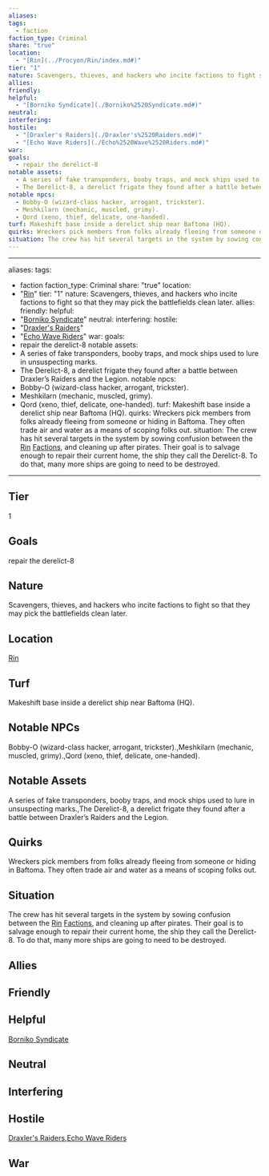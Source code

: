 ```yaml
---
aliases: 
tags:
  - faction
faction_type: Criminal
share: "true"
location:
  - "[Rin](../Procyon/Rin/index.md#)"
tier: "1"
nature: Scavengers, thieves, and hackers who incite factions to fight so that they may pick the battlefields clean later.
allies: 
friendly: 
helpful:
  - "[Borniko Syndicate](./Borniko%2520Syndicate.md#)"
neutral: 
interfering: 
hostile:
  - "[Draxler's Raiders](./Draxler's%2520Raiders.md#)"
  - "[Echo Wave Riders](./Echo%2520Wave%2520Riders.md#)"
war: 
goals:
  - repair the derelict-8
notable assets:
  - A series of fake transponders, booby traps, and mock ships used to lure in unsuspecting marks.
  - The Derelict-8, a derelict frigate they found after a battle between Draxler’s Raiders and the Legion.
notable npcs:
  - Bobby-O (wizard-class hacker, arrogant, trickster).
  - Meshkilarn (mechanic, muscled, grimy).
  - Qord (xeno, thief, delicate, one-handed).
turf: Makeshift base inside a derelict ship near Baftoma (HQ).
quirks: Wreckers pick members from folks already fleeing from someone or hiding in Baftoma. They often trade air and water as a means of scoping folks out.
situation: The crew has hit several targets in the system by sowing confusion between the [Rin](../Procyon/Rin/index.md#) [Factions](Factions/Factions.md), and cleaning up after pirates. Their goal is to salvage enough to repair their current home, the ship they call the Derelict-8. To do that, many more ships are going to need to be destroyed.
---
```

---
aliases: 
tags:
  - faction
faction_type: Criminal
share: "true"
location:
  - "[Rin](../Procyon/Rin/index.md#)"
tier: "1"
nature: Scavengers, thieves, and hackers who incite factions to fight so that they may pick the battlefields clean later.
allies: 
friendly: 
helpful: 
- "[Borniko Syndicate](./Borniko%2520Syndicate.md#)"
neutral: 
interfering:
hostile: 
- "[Draxler's Raiders](./Draxler's%2520Raiders.md#)"
- "[Echo Wave Riders](./Echo%2520Wave%2520Riders.md#)"
war:
goals: 
- repair the derelict-8
notable assets: 
- A series of fake transponders, booby traps, and mock ships used to lure in unsuspecting marks.
- The Derelict-8, a derelict frigate they found after a battle between Draxler’s Raiders and the Legion.
notable npcs:
- Bobby-O (wizard-class hacker, arrogant, trickster).
- Meshkilarn (mechanic, muscled, grimy).
- Qord (xeno, thief, delicate, one-handed).
turf: Makeshift base inside a derelict ship near Baftoma (HQ).
quirks: Wreckers pick members from folks already fleeing from someone or hiding in Baftoma. They often trade air and water as a means of scoping folks out.
situation: The crew has hit several targets in the system by sowing confusion between the [Rin](../Procyon/Rin/index.md#) [Factions](Factions/Factions.md), and cleaning up after pirates. Their goal is to salvage enough to repair their current home, the ship they call the Derelict-8. To do that, many more ships are going to need to be destroyed.
---
## Tier

1

## Goals

repair the derelict-8

## Nature

Scavengers, thieves, and hackers who incite factions to fight so that they may pick the battlefields clean later.

## Location

[Rin](../Procyon/Rin/index.md.md#.md#.md#.md#)

## Turf

Makeshift base inside a derelict ship near Baftoma (HQ).

## Notable NPCs

Bobby-O (wizard-class hacker, arrogant, trickster).,Meshkilarn (mechanic, muscled, grimy).,Qord (xeno, thief, delicate, one-handed).

## Notable Assets

A series of fake transponders, booby traps, and mock ships used to lure in unsuspecting marks.,The Derelict-8, a derelict frigate they found after a battle between Draxler’s Raiders and the Legion.

## Quirks

Wreckers pick members from folks already fleeing from someone or hiding in Baftoma. They often trade air and water as a means of scoping folks out.

## Situation

The crew has hit several targets in the system by sowing confusion between the [Rin](Procyon/Rin/Rin.md) [Factions](Factions/Factions.md), and cleaning up after pirates. Their goal is to salvage enough to repair their current home, the ship they call the Derelict-8. To do that, many more ships are going to need to be destroyed.

## Allies



## Friendly 



## Helpful 

[Borniko Syndicate](./Borniko%2520Syndicate.md.md#.md#)

## Neutral 



## Interfering



## Hostile

[Draxler's Raiders](./Draxler's%2520Raiders.md.md#.md#),[Echo Wave Riders](./Echo%2520Wave%2520Riders.md.md#.md#)

## War


